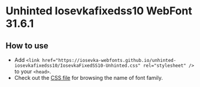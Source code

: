 # Unhinted Iosevkafixedss10 WebFont 31.6.1

## How to use

- Add `<link href="https://iosevka-webfonts.github.io/unhinted-iosevkafixedss10/IosevkaFixedSS10-Unhinted.css" rel="stylesheet" />` to your `<head>`.
- Check out the [CSS file](./IosevkaFixedSS10-Unhinted.css) for browsing the name of font family.

